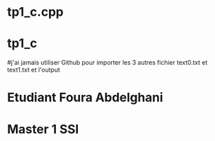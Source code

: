 # tp1_c.cpp
# tp1_c
#j'ai jamais utiliser Github pour importer les 3 autres fichier text0.txt et text1.txt et l'output
# Etudiant Foura Abdelghani 
# Master 1 SSI 
